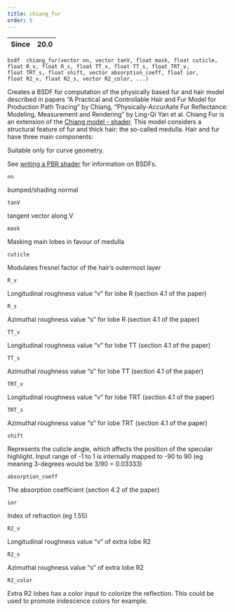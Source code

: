 ```yaml
---
title: chiang_fur
order: 5
---
```

| Since | 20.0 |
| --- | --- |

`bsdf  chiang_fur(vector nn, vector tanV, float mask, float cuticle, float R_v, float R_s, float TT_v, float TT_s, float TRT_v, float TRT_s, float shift, vector absorption_coeff, float ior, float R2_v, float R2_s, vector R2_color, ...)`

Creates a BSDF for computation of the physically based fur and hair
model described in papers “A Practical and Controllable Hair
and Fur Model for Production Path Tracing” by Chiang, “Physically-AccurAate
Fur Reflectance: Modeling, Measurement and Rendering” by Ling-Qi Yan et al.
Chiang Fur is an extension of the [Chiang model - shader](./chiang "Returns a chiang BSDF.").
This model considers a structural feature of fur and thick hair:
the so-called medulla. Hair and fur have three main components:

Suitable only for curve geometry.

See [writing a PBR shader](../pbr.html) for information on BSDFs.

`nn`

bumped/shading normal

`tanV`

tangent vector along V

`mask`

Masking main lobes in favour of medulla

`cuticle`

Modulates fresnel factor of the hair’s outermost layer

`R_v`

Longitudinal roughness value “v” for lobe R (section 4.1 of the paper)

`R_s`

Azimuthal roughness value “s” for lobe R (section 4.1 of the paper)

`TT_v`

Longitudinal roughness value “v” for lobe TT (section 4.1 of the paper)

`TT_s`

Azimuthal roughness value “s” for lobe TT (section 4.1 of the paper)

`TRT_v`

Longitudinal roughness value “v” for lobe TRT (section 4.1 of the paper)

`TRT_s`

Azimuthal roughness value “s” for lobe TRT (section 4.1 of the paper)

`shift`

Represents the cuticle angle, which affects the position of the specular highlight. Input range of -1 to 1 is internally mapped to -90 to 90 (eg meaning 3-degrees would be 3/90 = 0.03333)

`absorption_coeff`

The absorption coefficient (section 4.2 of the paper)

`ior`

Index of refraction (eg 1.55)

`R2_v`

Longitudinal roughness value “v” of extra lobe R2

`R2_s`

Azimuthal roughness value “s” of extra lobe R2

`R2_color`

Extra R2 lobes has a color input to colorize the reflection. This could be used to promote iridescence colors for example.
